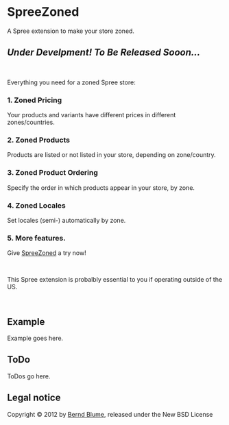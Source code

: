 # SpreeZoned

A Spree extension to make your store zoned.

## *Under Develpment! To Be Released Sooon...*

&nbsp;

Everything you need for a zoned Spree store:

### 1. Zoned Pricing

Your products and variants have different prices in different zones/countries.

### 2. Zoned Products

Products are listed or not listed in your store, depending on zone/country.

### 3. Zoned Product Ordering

Specify the order in which products appear in your store, by zone.

### 4. Zoned Locales

Set locales (semi-) automatically by zone.

### 5. More features.

Give [SpreeZoned](http://github.com/berndblume/spree_zoned) a try now!

&nbsp;

This Spree extension is probalbly essential to you if operating outside of the US.

&nbsp;

## Example

Example goes here.

## ToDo

ToDos go here.

## Legal notice

Copyright &copy; 2012 by [Bernd Blume](http://berndblume.com), released under the New BSD License
